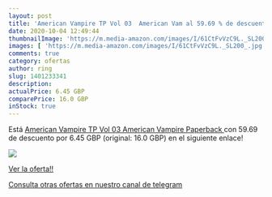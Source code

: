 ```yaml
---
layout: post
title: 'American Vampire TP Vol 03  American Vam al 59.69 % de descuento'
date: 2020-10-04 12:49:44
thumbnailImage: 'https://m.media-amazon.com/images/I/61CtFvVzC9L._SL200_.jpg'
images: [ 'https://m.media-amazon.com/images/I/61CtFvVzC9L._SL200_.jpg' ]
comments: true
category: ofertas
author: ring
slug: 1401233341
description:
actualPrice: 6.45 GBP
comparePrice: 16.0 GBP
inStock: true
---
```


Está [American Vampire TP Vol 03  American Vampire  Paperback  ](https://www.amazon.co.uk/dp/1401233341/?tag=redken01-21) con 59.69 de descuento por 6.45 GBP (original: 16.0 GBP) en el siguiente enlace!

[![](https://m.media-amazon.com/images/I/61CtFvVzC9L._SL200_.jpg)](https://www.amazon.co.uk/dp/1401233341/?tag=redken01-21)

[Ver la oferta!!](https://www.amazon.co.uk/dp/1401233341/?tag=redken01-21)

[Consulta otras ofertas en nuestro canal de telegram](https://t.me/s/ofertas25)
